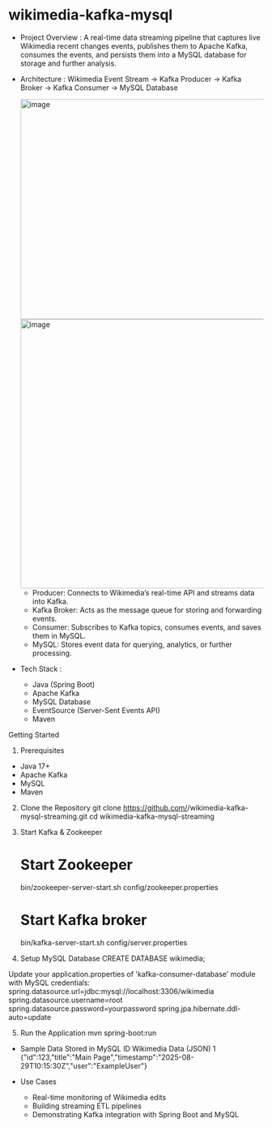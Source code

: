 # wikimedia-kafka-mysql
- Project Overview : 
    A real-time data streaming pipeline that captures live Wikimedia recent changes events, publishes them to Apache Kafka, consumes the events, and persists them into a MySQL database for storage and further analysis.

- Architecture :
    Wikimedia Event Stream  →  Kafka Producer  →  Kafka Broker  →  Kafka Consumer  →  MySQL Database

  <img width="940" height="434" alt="image" src="https://github.com/user-attachments/assets/4b48643b-230e-4d7e-bf30-6f4803786f2a" />

  <img width="940" height="531" alt="image" src="https://github.com/user-attachments/assets/e79e0c6e-661f-4927-977b-317a2d6b5161" />



  - Producer: Connects to Wikimedia’s real-time API and streams data into Kafka.
  - Kafka Broker: Acts as the message queue for storing and forwarding events.
  - Consumer: Subscribes to Kafka topics, consumes events, and saves them in MySQL.
  - MySQL: Stores event data for querying, analytics, or further processing.

- Tech Stack :
  - Java (Spring Boot)
  - Apache Kafka
  - MySQL Database
  - EventSource (Server-Sent Events API)
  - Maven

Getting Started 

1. Prerequisites
  - Java 17+
  - Apache Kafka
  - MySQL
  - Maven


2. Clone the Repository
   git clone https://github.com/<your-username>/wikimedia-kafka-mysql-streaming.git
   cd wikimedia-kafka-mysql-streaming

3. Start Kafka & Zookeeper
   # Start Zookeeper
   bin/zookeeper-server-start.sh config/zookeeper.properties

   # Start Kafka broker
   bin/kafka-server-start.sh config/server.properties

4. Setup MySQL Database
    CREATE DATABASE wikimedia;

  Update your application.properties of 'kafka-consumer-database' module with MySQL credentials:
    spring.datasource.url=jdbc:mysql://localhost:3306/wikimedia
    spring.datasource.username=root
    spring.datasource.password=yourpassword
    spring.jpa.hibernate.ddl-auto=update

5. Run the Application
     mvn spring-boot:run


- Sample Data Stored in MySQL
    ID	Wikimedia Data (JSON)
    1	  {"id":123,"title":"Main Page","timestamp":"2025-08-29T10:15:30Z","user":"ExampleUser"}

- Use Cases
    - Real-time monitoring of Wikimedia edits
    - Building streaming ETL pipelines
    - Demonstrating Kafka integration with Spring Boot and MySQL


